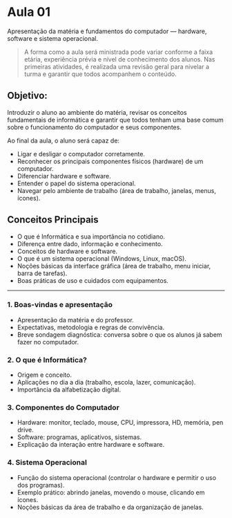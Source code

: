 # Aula 01
Apresentação da matéria e fundamentos do computador — hardware, software e sistema operacional.

> A forma como a aula será ministrada pode variar conforme a faixa etária, experiência prévia e 
> nível de conhecimento dos alunos. Nas primeiras atividades, é realizada uma revisão geral para 
> nivelar a turma e garantir que todos acompanhem o conteúdo.

## Objetivo:
Introduzir o aluno ao ambiente do matéria, revisar os conceitos fundamentais de informática e 
garantir que todos tenham uma base comum sobre o funcionamento do computador e seus componentes.

Ao final da aula, o aluno será capaz de:
- Ligar e desligar o computador corretamente.
- Reconhecer os principais componentes físicos (hardware) de um computador.
- Diferenciar hardware e software.
- Entender o papel do sistema operacional.
- Navegar pelo ambiente de trabalho (área de trabalho, janelas, menus, ícones).

## Conceitos Principais
- O que é Informática e sua importância no cotidiano.
- Diferença entre dado, informação e conhecimento.
- Conceitos de hardware e software.
- O que é um sistema operacional (Windows, Linux, macOS).
- Noções básicas da interface gráfica (área de trabalho, menu iniciar, barra de tarefas).
- Boas práticas de uso e cuidados com equipamentos.

---

### 1. Boas-vindas e apresentação
- Apresentação da matéria e do professor.
- Expectativas, metodologia e regras de convivência.
- Breve sondagem diagnóstica: conversa sobre o que os alunos já sabem fazer no computador.

### 2. O que é Informática?
- Origem e conceito.
- Aplicações no dia a dia (trabalho, escola, lazer, comunicação).
- Importância da alfabetização digital.

### 3. Componentes do Computador
- Hardware: monitor, teclado, mouse, CPU, impressora, HD, memória, pen drive.
- Software: programas, aplicativos, sistemas.
- Explicação da interação entre hardware e software.

### 4. Sistema Operacional
- Função do sistema operacional (controlar o hardware e permitir o uso dos programas).
- Exemplo prático: abrindo janelas, movendo o mouse, clicando em ícones.
- Noções básicas da área de trabalho e da organização de janelas.
